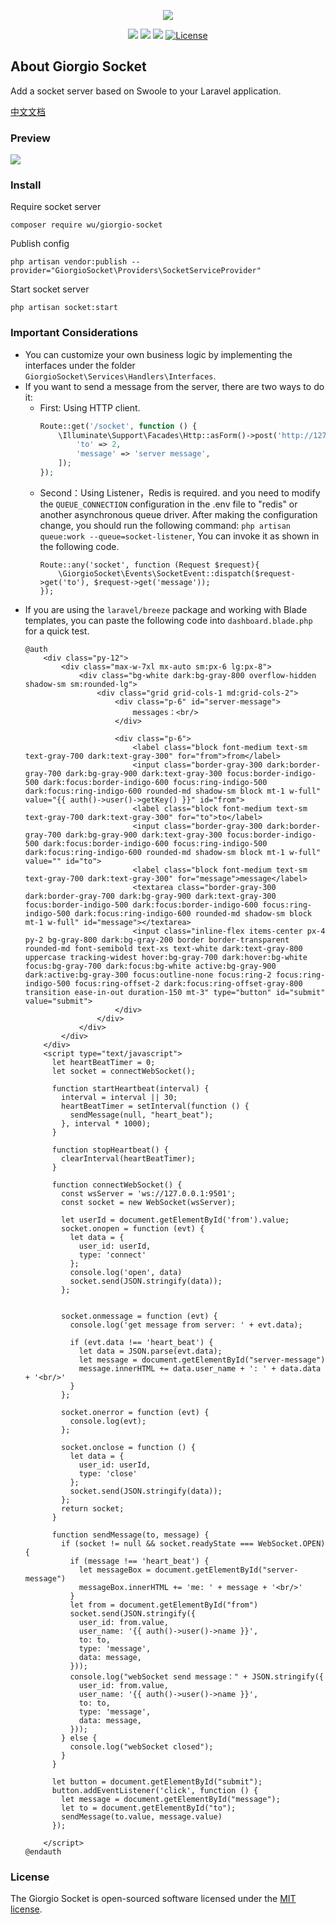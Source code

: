 <p align="center"><img src="https://m-finder.github.io/images/avatar.jpeg"></p>
<p align="center">
<img src="https://img.shields.io/badge/Author-m--finder-red">
<img src="https://img.shields.io/badge/Laravel-9.52.0-red">
<img src="https://img.shields.io/badge/Swoole-5.0.3-red">
<a href="https://packagist.org/packages/wu/giorgio-socket"><img src="https://img.shields.io/badge/License-MIT-green" alt="License"></a>
</p>

## About Giorgio Socket
Add a socket server based on Swoole to your Laravel application.

[ 中文文档 ](https://m-finder.github.io/2023/11/20/2023-11-20-laravel-swoole-socket/)
### Preview
![](https://repository-images.githubusercontent.com/721082370/0240b5fa-69e2-4bf0-89f2-fbed407c2b54)


### Install

Require socket server
```
composer require wu/giorgio-socket
```

Publish config
```
php artisan vendor:publish --provider="GiorgioSocket\Providers\SocketServiceProvider"
```

Start socket server
```
php artisan socket:start
```

### Important Considerations

* You can customize your own business logic by implementing the interfaces under the folder `GiorgioSocket\Services\Handlers\Interfaces`.
* If you want to send a message from the server, there are two ways to do it:
  * First: Using HTTP client.
    ```php
    Route::get('/socket', function () {
        \Illuminate\Support\Facades\Http::asForm()->post('http://127.0.0.1:9501', [
            'to' => 2,
            'message' => 'server message',
        ]);
    });
    ```
  * Second：Using Listener，Redis is required. and you need to modify the `QUEUE_CONNECTION` configuration in the .env file to "redis" or another asynchronous queue driver. After making the configuration change, you should run the following command: `php artisan queue:work --queue=socket-listener`, You can invoke it as shown in the following code.
      ```
      Route::any('socket', function (Request $request){
          \GiorgioSocket\Events\SocketEvent::dispatch($request->get('to'), $request->get('message'));
      });
      ```
* If you are using the `laravel/breeze` package and working with Blade templates, you can paste the following code into `dashboard.blade.php` for a quick test.
  ```
  @auth
      <div class="py-12">
          <div class="max-w-7xl mx-auto sm:px-6 lg:px-8">
              <div class="bg-white dark:bg-gray-800 overflow-hidden shadow-sm sm:rounded-lg">
                  <div class="grid grid-cols-1 md:grid-cols-2">
                      <div class="p-6" id="server-message">
                          messages：<br/>
                      </div>

                      <div class="p-6">
                          <label class="block font-medium text-sm text-gray-700 dark:text-gray-300" for="from">from</label>
                          <input class="border-gray-300 dark:border-gray-700 dark:bg-gray-900 dark:text-gray-300 focus:border-indigo-500 dark:focus:border-indigo-600 focus:ring-indigo-500 dark:focus:ring-indigo-600 rounded-md shadow-sm block mt-1 w-full" value="{{ auth()->user()->getKey() }}" id="from">
                          <label class="block font-medium text-sm text-gray-700 dark:text-gray-300" for="to">to</label>
                          <input class="border-gray-300 dark:border-gray-700 dark:bg-gray-900 dark:text-gray-300 focus:border-indigo-500 dark:focus:border-indigo-600 focus:ring-indigo-500 dark:focus:ring-indigo-600 rounded-md shadow-sm block mt-1 w-full" value="" id="to">
                          <label class="block font-medium text-sm text-gray-700 dark:text-gray-300" for="message">message</label>
                          <textarea class="border-gray-300 dark:border-gray-700 dark:bg-gray-900 dark:text-gray-300 focus:border-indigo-500 dark:focus:border-indigo-600 focus:ring-indigo-500 dark:focus:ring-indigo-600 rounded-md shadow-sm block mt-1 w-full" id="message"></textarea>
                          <input class="inline-flex items-center px-4 py-2 bg-gray-800 dark:bg-gray-200 border border-transparent rounded-md font-semibold text-xs text-white dark:text-gray-800 uppercase tracking-widest hover:bg-gray-700 dark:hover:bg-white focus:bg-gray-700 dark:focus:bg-white active:bg-gray-900 dark:active:bg-gray-300 focus:outline-none focus:ring-2 focus:ring-indigo-500 focus:ring-offset-2 dark:focus:ring-offset-gray-800 transition ease-in-out duration-150 mt-3" type="button" id="submit" value="submit">
                      </div>
                  </div>
              </div>
          </div>
      </div>
      <script type="text/javascript">
        let heartBeatTimer = 0;
        let socket = connectWebSocket();

        function startHeartbeat(interval) {
          interval = interval || 30;
          heartBeatTimer = setInterval(function () {
            sendMessage(null, "heart_beat");
          }, interval * 1000);
        }

        function stopHeartbeat() {
          clearInterval(heartBeatTimer);
        }

        function connectWebSocket() {
          const wsServer = 'ws://127.0.0.1:9501';
          const socket = new WebSocket(wsServer);

          let userId = document.getElementById('from').value;
          socket.onopen = function (evt) {
            let data = {
              user_id: userId,
              type: 'connect'
            };
            console.log('open', data)
            socket.send(JSON.stringify(data));
          };


          socket.onmessage = function (evt) {
            console.log('get message from server: ' + evt.data);

            if (evt.data !== 'heart_beat') {
              let data = JSON.parse(evt.data);
              let message = document.getElementById("server-message")
              message.innerHTML += data.user_name + ': ' + data.data + '<br/>'
            }
          };

          socket.onerror = function (evt) {
            console.log(evt);
          };

          socket.onclose = function () {
            let data = {
              user_id: userId,
              type: 'close'
            };
            socket.send(JSON.stringify(data));
          };
          return socket;
        }

        function sendMessage(to, message) {
          if (socket != null && socket.readyState === WebSocket.OPEN) {
            if (message !== 'heart_beat') {
              let messageBox = document.getElementById("server-message")
              messageBox.innerHTML += 'me: ' + message + '<br/>'
            }
            let from = document.getElementById("from")
            socket.send(JSON.stringify({
              user_id: from.value,
              user_name: '{{ auth()->user()->name }}',
              to: to,
              type: 'message',
              data: message,
            }));
            console.log("webSocket send message：" + JSON.stringify({
              user_id: from.value,
              user_name: '{{ auth()->user()->name }}',
              to: to,
              type: 'message',
              data: message,
            }));
          } else {
            console.log("webSocket closed");
          }
        }

        let button = document.getElementById("submit");
        button.addEventListener('click', function () {
          let message = document.getElementById("message");
          let to = document.getElementById("to");
          sendMessage(to.value, message.value)
        });

      </script>
  @endauth
  ```
### License

The Giorgio Socket is open-sourced software licensed under the [MIT license](https://opensource.org/licenses/MIT).
